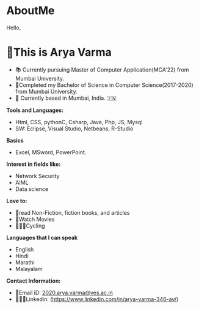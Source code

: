 # AboutMe
Hello,
#                     🌻**This is Arya Varma**

- 📚 Currently pursuing Master of Computer Application(MCA'22) from Mumbai University.
- 👩Completed my Bachelor of Science in Computer Science(2017-2020) from Mumbai University.
- 📍 Currently based in Mumbai, India. 🇮🇳

**Tools and Languages:**
-  Html, CSS, pythonC, Csharp, Java, Php, JS, Mysql
-  SW: Eclipse, Visual Studio, Netbeans, R-Studio

**Basics**
- Excel, MSword, PowerPoint.

**Interest in fields like:**

- Network Security
- AIML
- Data science

**Love to:**

- 📖read Non-Fiction, fiction books, and articles
- 🍿Watch Movies
- 🚴🏻‍♀️Cycling

**Languages that I can speak**
- English
- Hindi 
- Marathi
- Malayalam

**Contact Information:**

- 📩Email iD: 2020.arya.varma@ves.ac.in
- 👩🏻‍💼Linkedin: (https://www.linkedin.com/in/arya-varma-346-av/)
